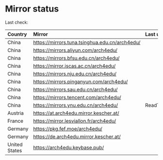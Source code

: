 <script src="./time.js"></script>
# Mirror status
Last check: <script type="text/javascript">localize(1667838782.2778785);</script>

|Country|Mirror|Last update|
|:------|:-----|:----------|
|China|https://mirrors.tuna.tsinghua.edu.cn/arch4edu/|<script type="text/javascript">localize(1667803386);</script>|
|China|https://mirrors.aliyun.com/arch4edu/|<script type="text/javascript">localize(1667716890);</script>|
|China|https://mirrors.bfsu.edu.cn/arch4edu/|<script type="text/javascript">localize(1667803386);</script>|
|China|https://mirror.iscas.ac.cn/arch4edu/|<script type="text/javascript">localize(1667803386);</script>|
|China|https://mirrors.nju.edu.cn/arch4edu/|<script type="text/javascript">localize(1667803386);</script>|
|China|https://mirrors.pinganyun.com/arch4edu/|<script type="text/javascript">localize(1667803386);</script>|
|China|https://mirrors.sau.edu.cn/arch4edu/|<script type="text/javascript">localize(1650446957);</script>|
|China|https://mirrors.tencent.com/arch4edu/|<script type="text/javascript">localize(1667803386);</script>|
|China|https://mirrors.ynu.edu.cn/arch4edu/|ReadTimeout|
|Austria|https://at.arch4edu.mirror.kescher.at/|<script type="text/javascript">localize(1667803386);</script>|
|France|https://mirror.lesviallon.fr/arch4edu/|<script type="text/javascript">localize(1667803386);</script>|
|Germany|https://pkg.fef.moe/arch4edu/|<script type="text/javascript">localize(1667803386);</script>|
|Germany|https://de.arch4edu.mirror.kescher.at/|<script type="text/javascript">localize(1667803386);</script>|
|United States|https://arch4edu.keybase.pub/|<script type="text/javascript">localize(1667803386);</script>|

<script src="./tablefilter/tablefilter.js"></script>
<script src="./table.js"></script>